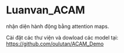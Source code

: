 # Luanvan_ACAM
nhận diện hành động bằng attention maps.

Cài đặt các thư viện và dowload các model tại: https://github.com/oulutan/ACAM_Demo

